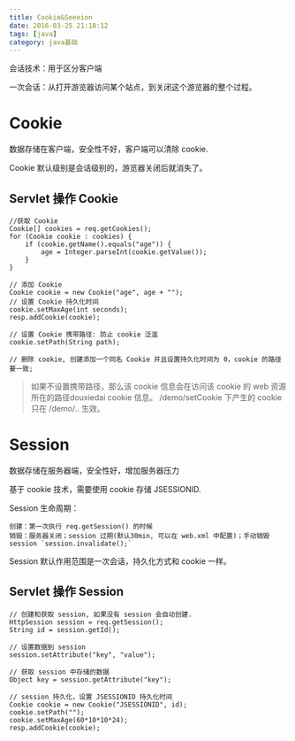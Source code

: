```yaml
---
title: Cookie&Seeeion
date: 2016-03-25 21:18:12
tags: [java]
category: java基础
---
```



会话技术：用于区分客户端

一次会话：从打开游览器访问某个站点，到关闭这个游览器的整个过程。

# Cookie

数据存储在客户端，安全性不好，客户端可以清除 cookie.

Cookie 默认级别是会话级别的，游览器关闭后就消失了。

## Servlet 操作 Cookie

```
//获取 Cookie
Cookie[] cookies = req.getCookies();
for (Cookie cookie : cookies) {
    if (cookie.getName().equals("age")) {
        age = Integer.parseInt(cookie.getValue());
    }
}

// 添加 Cookie
Cookie cookie = new Cookie("age", age + "");
// 设置 Cookie 持久化时间
cookie.setMaxAge(int seconds);
resp.addCookie(cookie);

// 设置 Cookie 携带路径: 防止 cookie 泛滥
cookie.setPath(String path);

// 删除 cookie, 创建添加一个同名 Cookie 并且设置持久化时间为 0，cookie 的路径要一致;
```

>如果不设置携带路径，那么该 cookie 信息会在访问该 cookie 的 web 资源所在的路径douxiedai cookie 信息。  /demo/setCookie 下产生的 cookie 只在 /demo/.. 生效。

# Session

数据存储在服务器端，安全性好，增加服务器压力

基于 cookie 技术，需要使用 cookie 存储 JSESSIONID.

Session 生命周期：

```
创建：第一次执行 req.getSession() 的时候
销毁：服务器关闭；session 过期(默认30min, 可以在 web.xml 中配置)；手动销毁 session `session.invalidate();`
```

Session 默认作用范围是一次会话，持久化方式和 cookie 一样。

## Servlet 操作 Session

```
// 创建和获取 session, 如果没有 session 会自动创建.
HttpSession session = req.getSession();
String id = session.getId();

// 设置数据到 session
session.setAttribute("key", "value");

// 获取 session 中存储的数据
Object key = session.getAttribute("key");

// session 持久化，设置 JSESSIONID 持久化时间
Cookie cookie = new Cookie("JSESSIONID", id);
cookie.setPath("");
cookie.setMaxAge(60*10*10*24);
resp.addCookie(cookie);
```


